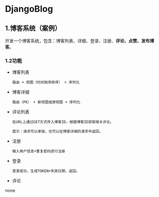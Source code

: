 # DjangoBlog

## 1.博客系统（案例）

开发一个博客系统，包含：博客列表、详细、登录、注册、**评论、点赞、发布博客**。

### 1.2功能

- 博客列表

  ```
  路由 + 视图（时间倒序排序） + 序列化
  ```

- 博客详细 

  ```
  路由（PK） + 新视图或原视图 + 序列化
  ```

- 评论列表

  ```
  在URL上通过GET方式传入博客ID，根据博客ID获取相关评论。
  
  提示：请求可以单独，也可以在博客详细的请求中返回。
  ```

- 注册

  ```
  输入用户信息+重复密码进行注册
  ```

- 登录

  ```
  登录成功，生成TOKEN+失效日期，返回。
  ```


- 评论



none
